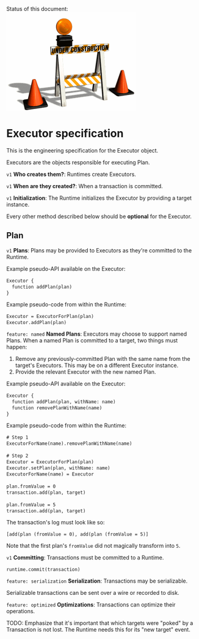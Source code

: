 Status of this document:
![](../../_assets/under-construction-flashing-barracade-animation.gif)

# Executor specification

This is the engineering specification for the Executor object.

Executors are the objects responsible for executing Plan.

`v1` **Who creates them?**: Runtimes create Executors.

`v1` **When are they created?**: When a transaction is committed.

`v1` **Initialization**: The Runtime initializes the Executor by providing a target instance.

Every other method described below should be **optional** for the Executor.

## Plan

`v1` **Plans**: Plans may be provided to Executors as they're committed to the Runtime.

Example pseudo-API available on the Executor:

    Executor {
      function addPlan(plan)
    }

Example pseudo-code from within the Runtime:

    Executor = ExecutorForPlan(plan)
    Executor.addPlan(plan)

`feature: named` **Named Plans**: Executors may choose to support named Plans. When a named Plan is committed to a target, two things must happen:

1. Remove any previously-committed Plan with the same name from the target's Executors. This may be on a different Executor instance.
2. Provide the relevant Executor with the new named Plan.

Example pseudo-API available on the Executor:

    Executor {
      function addPlan(plan, withName: name)
      function removePlanWithName(name)
    }

Example pseudo-code from within the Runtime:

    # Step 1
    ExecutorForName(name).removePlanWithName(name)
    
    # Step 2
    Executor = ExecutorForPlan(plan)
    Executor.setPlan(plan, withName: name)
    ExecutorForName(name) = Executor

    plan.fromValue = 0
    transaction.add(plan, target)
    
    plan.fromValue = 5
    transaction.add(plan, target)

The transaction's log must look like so:

    [add(plan (fromValue = 0), add(plan (fromValue = 5)]

Note that the first plan's `fromValue` did not magically transform into `5`.

`v1` **Committing**: Transactions must be committed to a Runtime.

    runtime.commit(transaction)

`feature: serialization` **Serialization**: Transactions may be serializable.

Serializable transactions can be sent over a wire or recorded to disk.

`feature: optimized` **Optimizations**: Transactions can optimize their operations.

TODO: Emphasize that it's important that which targets were "poked" by a Transaction is not lost. The Runtime needs this for its "new target" event.
